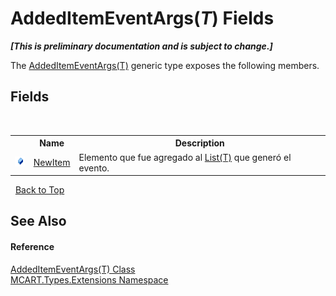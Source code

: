 # AddedItemEventArgs(*T*) Fields
 _**\[This is preliminary documentation and is subject to change.\]**_

The <a href="ff57925e-493c-c671-62ea-72b4f93b6fdf">AddedItemEventArgs(T)</a> generic type exposes the following members.


## Fields
&nbsp;<table><tr><th></th><th>Name</th><th>Description</th></tr><tr><td>![Public field](media/pubfield.gif "Public field")</td><td><a href="4230e57d-fd1f-4613-900f-8064d265bdad">NewItem</a></td><td>
Elemento que fue agregado al <a href="e472f890-0d94-e75b-9f29-f49cc04a830f">List(T)</a> que generó el evento.</td></tr></table>&nbsp;
<a href="#addeditemeventargs(*t*)-fields">Back to Top</a>

## See Also


#### Reference
<a href="ff57925e-493c-c671-62ea-72b4f93b6fdf">AddedItemEventArgs(T) Class</a><br /><a href="a8e71047-44e0-7000-43f0-67a6f5b9758c">MCART.Types.Extensions Namespace</a><br />
